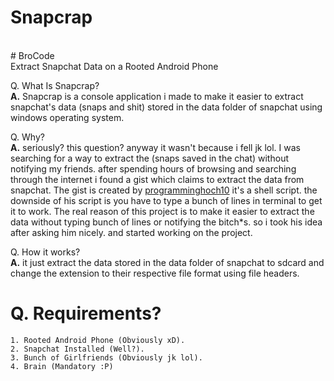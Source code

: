 # Snapcrap
<br>
# BroCode
<br>
Extract Snapchat Data on a Rooted Android Phone 

Q. What Is Snapcrap?<br>
   <b>A.</b> Snapcrap is a console application i made to make it easier to extract snapchat's data (snaps and shit) stored in the data folder of snapchat
     using windows operating system.
  
Q. Why? <br>
   <b>A.</b> seriously? this question? anyway it wasn't because i fell jk lol. I was searching for a way to extract the (snaps saved in the chat) without notifying my friends. after spending hours of browsing and searching through the
     internet i found a gist which claims to extract the data from snapchat. The gist is created by <a href="https://github.com/programminghoch10">programminghoch10</a>
     it's a shell script. the downside of his script is you have to type a bunch of lines in terminal to get it to work. The real reason of this project is to make it 
     easier to extract the data without typing bunch of lines or notifying the bitch*s. so i took his idea after asking him nicely. and started working on the project.
  
Q. How it works? <br>
   <b>A.</b> it just extract the data stored in the data folder of snapchat to sdcard and change the extension to their respective file format using file headers.
    <br>
# Q. Requirements? <br>
    1. Rooted Android Phone (Obviously xD).
    2. Snapchat Installed (Well?).
    3. Bunch of Girlfriends (Obviously jk lol).
    4. Brain (Mandatory :P)
    
    

